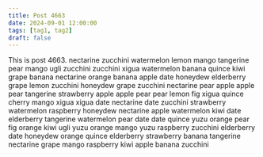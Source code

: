 ```yaml
---
title: Post 4663
date: 2024-09-01 12:00:00
tags: [tag1, tag2]
draft: false
---
```

This is post 4663.
nectarine
zucchini
watermelon
lemon
mango
tangerine
pear
mango
ugli
zucchini
zucchini
xigua
watermelon
banana
quince
kiwi
grape
banana
nectarine
orange
banana
apple
date
honeydew
elderberry
grape
lemon
zucchini
honeydew
grape
zucchini
nectarine
pear
apple
apple
pear
tangerine
strawberry
apple
apple
pear
pear
lemon
fig
xigua
quince
cherry
mango
xigua
xigua
date
nectarine
date
zucchini
strawberry
watermelon
raspberry
honeydew
nectarine
apple
watermelon
kiwi
date
elderberry
tangerine
watermelon
pear
date
date
quince
yuzu
orange
pear
fig
orange
kiwi
ugli
yuzu
orange
mango
yuzu
raspberry
zucchini
elderberry
date
honeydew
orange
quince
elderberry
strawberry
banana
tangerine
nectarine
grape
mango
raspberry
kiwi
apple
banana
zucchini
